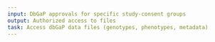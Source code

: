 ```yaml
---
input: DbGaP approvals for specific study-consent groups
output: Authorized access to files
task: Access dbGaP data files (genotypes, phenotypes, metadata)
---
```

